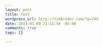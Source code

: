 ```yaml
--- 
layout: post
title: test
wordpress_url: http://timbroder.com/?p=749
date: 2011-01-09 21:11:54 -05:00
comments: true
tags: []

---
```


